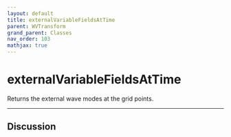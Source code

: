 ```yaml
---
layout: default
title: externalVariableFieldsAtTime
parent: WVTransform
grand_parent: Classes
nav_order: 103
mathjax: true
---
```


#  externalVariableFieldsAtTime

Returns the external wave modes at the grid points.


---

## Discussion

  
